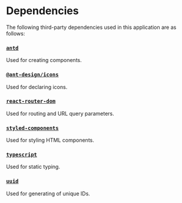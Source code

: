 # Dependencies

The following third-party dependencies used in this application are as follows:

### [`antd`](https://ant.design/docs/react/introduce)

Used for creating components.

### [`@ant-design/icons`](https://ant.design/components/icon)

Used for declaring icons.

### [`react-router-dom`](https://reactrouter.com/en/main)

Used for routing and URL query parameters.

### [`styled-components`](https://styled-components.com/docs)

Used for styling HTML components.

### [`typescript`](https://create-react-app.dev/docs/adding-typescript/)

Used for static typing.

### [`uuid`](https://github.com/uuidjs/uuid#readme)

Used for generating of unique IDs.

